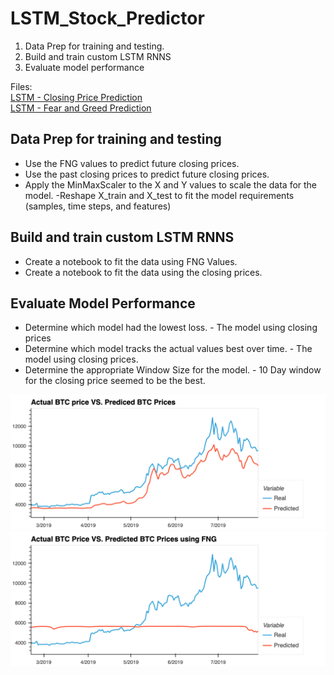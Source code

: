 # LSTM_Stock_Predictor

1. Data Prep for training and testing.
2. Build and train custom LSTM RNNS
3. Evaluate model performance

Files:</br>
[LSTM - Closing Price Prediction](https://github.com/kyleplathe/LSTM_Stock_Predictor/blob/main/lstm_stock_predictor_closing.ipynb) </br> [LSTM - Fear and Greed Prediction](https://github.com/kyleplathe/LSTM_Stock_Predictor/blob/main/lstm_stock_predictor_fng.ipynb)

## Data Prep for training and testing
- Use the FNG values to predict future closing prices.
- Use the past closing prices to predict future closing prices.
- Apply the MinMaxScaler to the X and Y values to scale the data for the model.
-Reshape X_train and X_test to fit the model requirements (samples, time steps, and features)

## Build and train custom LSTM RNNS
- Create a notebook to fit the data using FNG Values.
- Create a notebook to fit the data using the closing prices.

## Evaluate Model Performance
- Determine which model had the lowest loss. - The model using closing prices
- Determine which model tracks the actual values best over time. - The model using closing prices.
- Determine the appropriate Window Size for the model.  - 10 Day window for the closing price seemed to be the best.

![Closing Price](Images/lstm_stock_predictor_closing.png)
![Fear and Greed Price](Images/lstm_stock_predictor_fng.png)